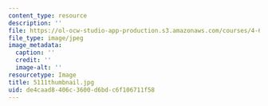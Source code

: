 ```yaml
---
content_type: resource
description: ''
file: https://ol-ocw-studio-app-production.s3.amazonaws.com/courses/4-614-religious-architecture-and-islamic-cultures-fall-2002/de4caad8406c3600d6bdc6f106711f58_5111thumbnail.jpg
file_type: image/jpeg
image_metadata:
  caption: ''
  credit: ''
  image-alt: ''
resourcetype: Image
title: 5111thumbnail.jpg
uid: de4caad8-406c-3600-d6bd-c6f106711f58
---
```

